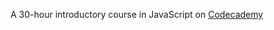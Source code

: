A 30-hour introductory course in JavaScript on [Codecademy](https://www.codecademy.com/learn/introduction-to-javascript)
